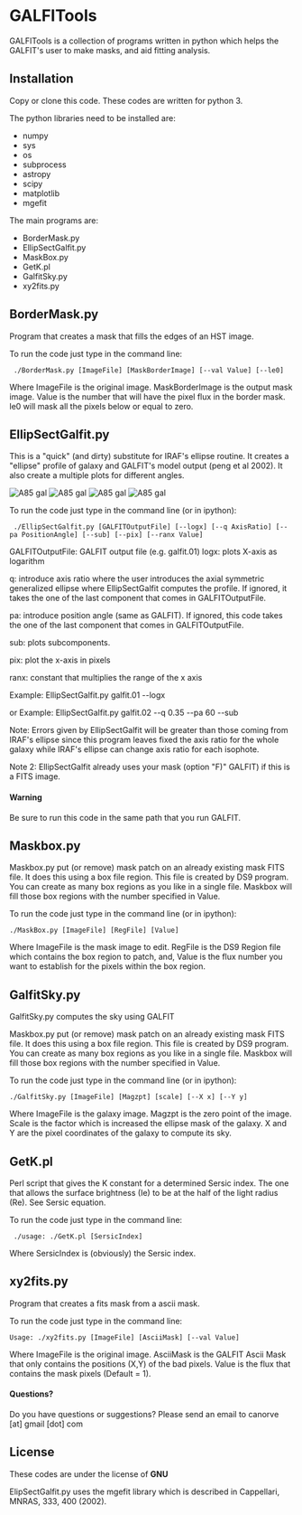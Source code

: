 # GALFITools


GALFITools is a collection of
programs written in python which helps
the GALFIT's user to make masks, and aid
fitting analysis.

## Installation

Copy or clone this code. These codes are
written for python 3.

The python libraries need to be installed are:
- numpy
- sys
- os
- subprocess
- astropy
- scipy
- matplotlib
- mgefit

The main programs are:
- BorderMask.py
- EllipSectGalfit.py
- MaskBox.py
- GetK.pl
- GalfitSky.py
- xy2fits.py


## BorderMask.py

Program that creates a mask that fills the
edges of an HST image.

To run the code just type in the command line:
```
 ./BorderMask.py [ImageFile] [MaskBorderImage] [--val Value] [--le0]
```

Where ImageFile is the original image. MaskBorderImage is the
output mask image. Value is the number that will have the
pixel flux in the border mask. le0 will mask all the pixels below or
equal to zero.

## EllipSectGalfit.py

This is a "quick" (and dirty) substitute for IRAF's ellipse
routine. It creates a "ellipse" profile of galaxy
and GALFIT's model output (peng et al 2002). It also create a
multiple plots for different angles.  

![A85 gal](img/A85mgetwist-gal.png)
![A85 gal](img/A85mgetwist-mod.png)
![A85 gal](img/A85mgetwist.png)
![A85 gal](img/A85mgetwist-mul.png)

To run the code just type in the command line (or in ipython):

```
 ./EllipSectGalfit.py [GALFITOutputFile] [--logx] [--q AxisRatio] [--pa PositionAngle] [--sub] [--pix] [--ranx Value]
 ```

GALFITOutputFile: GALFIT output file  (e.g. galfit.01)
logx: plots X-axis as logarithm

q: introduce axis ratio  where the user introduces the axial symmetric generalized
ellipse where EllipSectGalfit computes the profile. If ignored,
it takes the one of the last component that comes in GALFITOutputFile.

pa: introduce position angle (same as GALFIT).  If ignored,
this code takes the one of the last component that comes in GALFITOutputFile.

sub: plots subcomponents.

pix: plot the x-axis in pixels

ranx: constant that multiplies the range of the x axis

Example:
 EllipSectGalfit.py galfit.01 --logx

or Example:
 EllipSectGalfit.py galfit.02 --q 0.35 --pa 60 --sub


Note: Errors given by EllipSectGalfit will be greater
than those coming from IRAF's ellipse since this program leaves fixed
the axis ratio for the whole galaxy while IRAF's ellipse
can change axis ratio for each isophote.

Note 2: EllipSectGalfit already uses your mask (option "F)" GALFIT) if this
is a FITS image.  


#### Warning
Be sure to run this code in the same path that you run GALFIT.


## Maskbox.py

Maskbox.py put (or remove) mask patch on
an already existing mask FITS file. It does this
using a box file region. This file is
created by DS9 program. You can create as many
box regions as you like in a single file. Maskbox will fill
those box regions with the number specified in Value.   

To run the code just type in the command line (or in ipython):

```
./MaskBox.py [ImageFile] [RegFile] [Value]
```
Where ImageFile is the mask image to edit. RegFile
is the DS9 Region file which contains the box region
to patch, and, Value is the flux number you want to
establish for the pixels within the box region.



## GalfitSky.py

GalfitSky.py computes the sky using GALFIT

Maskbox.py put (or remove) mask patch on
an already existing mask FITS file. It does this
using a box file region. This file is
created by DS9 program. You can create as many
box regions as you like in a single file. Maskbox will fill
those box regions with the number specified in Value.   

To run the code just type in the command line (or in ipython):

```
./GalfitSky.py [ImageFile] [Magzpt] [scale] [--X x] [--Y y]
```
Where ImageFile is the galaxy image. Magzpt is the
zero point of the image. Scale is the factor which is
increased the ellipse mask of the galaxy. X and Y are
the pixel coordinates of the galaxy to compute its sky.  


## GetK.pl

Perl script that gives the K constant for a
determined Sersic index. The one that allows the surface
brightness (Ie) to be at the half of the light radius (Re).
See Sersic equation.

To run the code just type in the command line:
```
 ./usage: ./GetK.pl [SersicIndex]
```
Where SersicIndex is (obviously) the Sersic index.


## xy2fits.py

Program that creates a fits mask from a ascii mask.

To run the code just type in the command line:

```
Usage: ./xy2fits.py [ImageFile] [AsciiMask] [--val Value]
```

Where ImageFile is the original image. AsciiMask is the
GALFIT Ascii Mask that only contains the positions (X,Y)
of the bad pixels. Value is the flux that contains the
mask pixels (Default = 1).



#### Questions?
Do you have questions or suggestions?
Please send an email to canorve [at] gmail [dot] com

## License
These codes are under the license of **GNU**

ElipSectGalfit.py uses the mgefit library which is
described in Cappellari, MNRAS, 333, 400 (2002).
